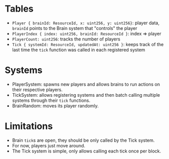# Tables

- `Player { brainId: ResourceId, x: uint256, y: uint256}`: player data, `brainId` points to the Brain system that "controls" the player
- `PlayerIndex { index: uint256, brainId: ResourceId }`: index => player
- `PlayerCount: uint256`: tracks the number of players
- `Tick { systemId: ResourceId, updatedAt: uint256 }`: keeps track of the last time the `tick` function was called in each registered system

# Systems

- PlayerSystem: spawns new players and allows brains to run actions on their respective players.
- TickSystem: allows registering systems and then batch calling multiple systems through their `tick` functions.
- BrainRandom: moves its player randomly.

# Limitations

- Brain `tick`s are open, they should be only called by the Tick system.
- For now, players just move around.
- The Tick system is simple, only allows calling each tick once per block.
